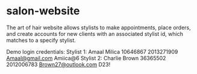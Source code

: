 # salon-website
The art of hair website allows stylists to make appointments, place orders, and create accounts for new clients with an associated stylist id, which matches to a specify stylist.


Demo login credentials:
  Stylist 1:
    Amaal
    Milica
    10646867
    2013271909
    Amaal@gmail.com
    Amiica@6
  Stylist 2:
    Charlie
    Brown
    36365502
    2012006783
    Brown27@outlook.com
    D23!
  
